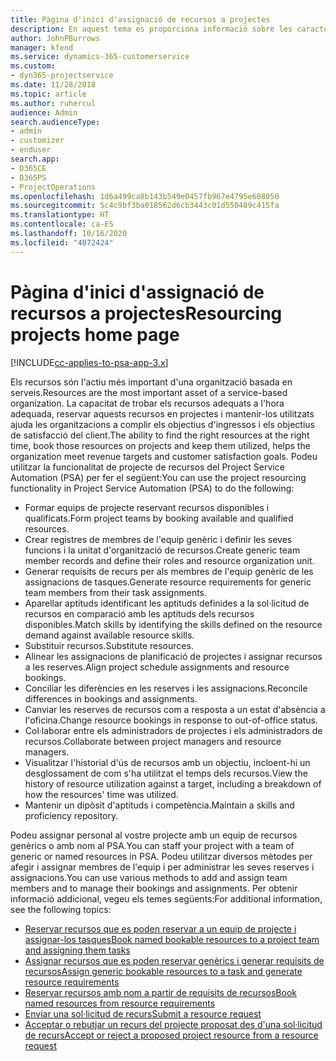 ```yaml
---
title: Pàgina d'inici d'assignació de recursos a projectes
description: En aquest tema es proporciona informació sobre les característiques d'administració de recursos al Project Service Automation (PSA) for Dynamics 365.
author: JohnPBurrows
manager: kfend
ms.service: dynamics-365-customerservice
ms.custom:
- dyn365-projectservice
ms.date: 11/28/2018
ms.topic: article
ms.author: ruhercul
audience: Admin
search.audienceType:
- admin
- customizer
- enduser
search.app:
- D365CE
- D365PS
- ProjectOperations
ms.openlocfilehash: 1d6a499ca8b143b549e0457fb967e4795e608050
ms.sourcegitcommit: 5c4c9bf3ba018562d6cb3443c01d550489c415fa
ms.translationtype: HT
ms.contentlocale: ca-ES
ms.lasthandoff: 10/16/2020
ms.locfileid: "4072424"
---
```

# <a name="resourcing-projects-home-page"></a><span data-ttu-id="00bdc-103">Pàgina d'inici d'assignació de recursos a projectes</span><span class="sxs-lookup"><span data-stu-id="00bdc-103">Resourcing projects home page</span></span>

[!INCLUDE[cc-applies-to-psa-app-3.x](../includes/cc-applies-to-psa-app-3x.md)]

<span data-ttu-id="00bdc-104">Els recursos són l'actiu més important d'una organització basada en serveis.</span><span class="sxs-lookup"><span data-stu-id="00bdc-104">Resources are the most important asset of a service-based organization.</span></span> <span data-ttu-id="00bdc-105">La capacitat de trobar els recursos adequats a l'hora adequada, reservar aquests recursos en projectes i mantenir-los utilitzats ajuda les organitzacions a complir els objectius d'ingressos i els objectius de satisfacció del client.</span><span class="sxs-lookup"><span data-stu-id="00bdc-105">The ability to find the right resources at the right time, book those resources on projects and keep them utilized, helps the organization meet revenue targets and customer satisfaction goals.</span></span> <span data-ttu-id="00bdc-106">Podeu utilitzar la funcionalitat de projecte de recursos del Project Service Automation (PSA) per fer el següent:</span><span class="sxs-lookup"><span data-stu-id="00bdc-106">You can use the project resourcing functionality in Project Service Automation (PSA) to do the following:</span></span>

- <span data-ttu-id="00bdc-107">Formar equips de projecte reservant recursos disponibles i qualificats.</span><span class="sxs-lookup"><span data-stu-id="00bdc-107">Form project teams by booking available and qualified resources.</span></span>
- <span data-ttu-id="00bdc-108">Crear registres de membres de l'equip genèric i definir les seves funcions i la unitat d'organització de recursos.</span><span class="sxs-lookup"><span data-stu-id="00bdc-108">Create generic team member records and define their roles and resource organization unit.</span></span>
- <span data-ttu-id="00bdc-109">Generar requisits de recurs per als membres de l'equip genèric de les assignacions de tasques.</span><span class="sxs-lookup"><span data-stu-id="00bdc-109">Generate resource requirements for generic team members from their task assignments.</span></span>
- <span data-ttu-id="00bdc-110">Aparellar aptituds identificant les aptituds definides a la sol·licitud de recursos en comparació amb les aptituds dels recursos disponibles.</span><span class="sxs-lookup"><span data-stu-id="00bdc-110">Match skills by identifying the skills defined on the resource demand against available resource skills.</span></span>
- <span data-ttu-id="00bdc-111">Substituir recursos.</span><span class="sxs-lookup"><span data-stu-id="00bdc-111">Substitute resources.</span></span>
- <span data-ttu-id="00bdc-112">Alinear les assignacions de planificació de projectes i assignar recursos a les reserves.</span><span class="sxs-lookup"><span data-stu-id="00bdc-112">Align project schedule assignments and resource bookings.</span></span>
- <span data-ttu-id="00bdc-113">Conciliar les diferències en les reserves i les assignacions.</span><span class="sxs-lookup"><span data-stu-id="00bdc-113">Reconcile differences in bookings and assignments.</span></span>
- <span data-ttu-id="00bdc-114">Canviar les reserves de recursos com a resposta a un estat d'absència a l'oficina.</span><span class="sxs-lookup"><span data-stu-id="00bdc-114">Change resource bookings in response to out-of-office status.</span></span>
- <span data-ttu-id="00bdc-115">Col·laborar entre els administradors de projectes i els administradors de recursos.</span><span class="sxs-lookup"><span data-stu-id="00bdc-115">Collaborate between project managers and resource managers.</span></span>
- <span data-ttu-id="00bdc-116">Visualitzar l'historial d'ús de recursos amb un objectiu, incloent-hi un desglossament de com s'ha utilitzat el temps dels recursos.</span><span class="sxs-lookup"><span data-stu-id="00bdc-116">View the history of resource utilization against a target, including a breakdown of how the resources' time was utilized.</span></span>
- <span data-ttu-id="00bdc-117">Mantenir un dipòsit d'aptituds i competència.</span><span class="sxs-lookup"><span data-stu-id="00bdc-117">Maintain a skills and proficiency repository.</span></span>


<span data-ttu-id="00bdc-118">Podeu assignar personal al vostre projecte amb un equip de recursos genèrics o amb nom al PSA.</span><span class="sxs-lookup"><span data-stu-id="00bdc-118">You can staff your project with a team of generic or named resources in PSA.</span></span> <span data-ttu-id="00bdc-119">Podeu utilitzar diversos mètodes per afegir i assignar membres de l'equip i per administrar les seves reserves i assignacions.</span><span class="sxs-lookup"><span data-stu-id="00bdc-119">You can use various methods to add and assign team members and to manage their bookings and assignments.</span></span> <span data-ttu-id="00bdc-120">Per obtenir informació addicional, vegeu els temes següents:</span><span class="sxs-lookup"><span data-stu-id="00bdc-120">For additional information, see the following topics:</span></span>

- [<span data-ttu-id="00bdc-121">Reservar recursos que es poden reservar a un equip de projecte i assignar-los tasques</span><span class="sxs-lookup"><span data-stu-id="00bdc-121">Book named bookable resources to a project team and assigning them tasks</span></span>](assign-named-bookable-resource.md)
- [<span data-ttu-id="00bdc-122">Assignar recursos que es poden reservar genèrics i generar requisits de recursos</span><span class="sxs-lookup"><span data-stu-id="00bdc-122">Assign generic bookable resources to a task and generate resource requirements</span></span>](assign-generic-bookable-resource.md)
- [<span data-ttu-id="00bdc-123">Reservar recursos amb nom a partir de requisits de recursos</span><span class="sxs-lookup"><span data-stu-id="00bdc-123">Book named resources from resource requirements</span></span>](book-named-resource.md)
- [<span data-ttu-id="00bdc-124">Enviar una sol·licitud de recurs</span><span class="sxs-lookup"><span data-stu-id="00bdc-124">Submit a resource request</span></span>](submit-resource-request.md)
- [<span data-ttu-id="00bdc-125">Acceptar o rebutjar un recurs del projecte proposat des d'una sol·licitud de recurs</span><span class="sxs-lookup"><span data-stu-id="00bdc-125">Accept or reject a proposed project resource from a resource request</span></span>](accept-reject-proposed-resource.md)
